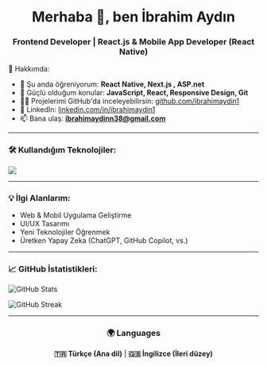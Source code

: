 <h1 align="center">Merhaba 👋, ben İbrahim Aydın</h1>
<h3 align="center">Frontend Developer | React.js & Mobile App Developer (React Native)</h3>

<p align="left">🚀 Hakkımda:</p>

- 🌱 Şu anda öğreniyorum: **React Native, Next.js , ASP.net**
- 🧠 Güçlü olduğum konular: **JavaScript, React, Responsive Design, Git**
- 👨‍💻 Projelerimi GitHub'da inceleyebilirsin: [github.com/ibrahimaydin1](https://github.com/ibrahimaydin1)
- 🔗 LinkedIn: [linkedin.com/in/ibrahimaydin1](https://linkedin.com/in/ibrahimaydin1)
- 📫 Bana ulaş: **ibrahimaydinn38@gmail.com**

---

<h3>🛠️ Kullandığım Teknolojiler:</h3>

<p align="left">
  <img src="https://skillicons.dev/icons?i=js,ts,react,nextjs,tailwind,html,css,nodejs,figma,git,github,vscode,androidstudio" />
</p>

---

<h3>💡 İlgi Alanlarım:</h3>

- Web & Mobil Uygulama Geliştirme
- UI/UX Tasarımı
- Yeni Teknolojiler Öğrenmek
- Üretken Yapay Zeka (ChatGPT, GitHub Copilot, vs.)

---

<h3>📈 GitHub İstatistikleri:</h3>

<p align="left">
  <img src="https://github-readme-stats.vercel.app/api?username=ibrahimaydin1&show_icons=true&theme=radical" alt="GitHub Stats" />
</p>

<p align="left">
  <img src="https://github-readme-streak-stats.herokuapp.com/?user=ibrahimaydin1&theme=radical" alt="GitHub Streak" />
</p>

---

<h3 align="center">🌍 Languages</h3>
<p align="center">
  <b>🇹🇷 Türkçe (Ana dil)</b> | <b>🇬🇧 İngilizce (İleri düzey)</b>
</p>
